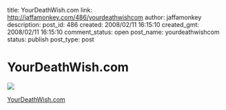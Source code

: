 title: YourDeathWish.com
link: http://jaffamonkey.com/486/yourdeathwishcom
author: jaffamonkey
description: 
post_id: 486
created: 2008/02/11 16:15:10
created_gmt: 2008/02/11 16:15:10
comment_status: open
post_name: yourdeathwishcom
status: publish
post_type: post

# YourDeathWish.com

![](http://yourdeathwish.com/images/logo.gif)  
  
[YourDeathWish.com](http://yourdeathwish.com/)